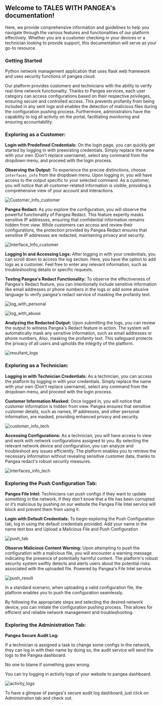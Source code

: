 ## __Welcome to TALES WITH PANGEA's documentation!__

Here, we provide comprehensive information and guidelines to help you navigate through the various features and functionalities of our platform effectively. Whether you are a customer checking in your devices or a technician looking to provide support, this documentation will serve as your go-to resource.

### __Getting Started__

Python network management application that uses flask web framework and uses security functions of pangea cloud.

Our platform provides customers and technicians with the ability to verify real-time network functionality. Thanks to Pangea services, each user category can access configurations based on their respective privileges, ensuring secure and controlled access. This prevents profanity from being included in any sent logs and enables the detection of malicious files during the configuration pushing process. Furthermore, administrators have the capability to log all activity on the portal, facilitating monitoring and ensuring accountability.

### __Exploring as a Customer:__

__Login with Predefined Credentials:__ On the login page, you can quickly get started by logging in with preexisting credentials. Simply replace the name with your own (Don't replace username), select any command from the dropdown menu, and proceed with the login process.

__Observing the Output:__ To experience the precise distinctions, choose `interfaces_info` from the dropdown menu. Upon logging in, you will have access to the output specific to your selected command. As a customer, you will notice that all customer-related information is visible, providing a comprehensive view of your account and interactions.

![Customer_Info_customer](https://i.postimg.cc/NFR19G2Z/customer-info-csr.png)

__Pangea Redact:__ As you explore the configuration, you will observe the powerful functionality of Pangea Redact. This feature expertly masks sensitive IP addresses, ensuring that confidential information remains hidden from view. While customers can access and review their configurations, the protection provided by Pangea Redact ensures that sensitive IP addresses are redacted, maintaining privacy and security.

![Interface_Info_customer](https://i.postimg.cc/90fCM2FV/interfaces-info-csr.png)

__Logging In and Accessing Logs:__ After logging in with your credentials, you can scroll down to access the log section. Here, you have the option to add logs as a customer. Feel free to enter any relevant information, such as troubleshooting details or specific requests.

__Testing Pangea's Redact Functionality:__ To observe the effectiveness of Pangea's Redact feature, you can intentionally include sensitive information like email addresses or phone numbers in the logs or add some abusive language to verify pangea's redact service of masking the profanity text.

![log_with_personal](https://i.postimg.cc/Wb1pXGVz/log-with-personal.png)

![log_with_abuse](https://i.postimg.cc/zXrTdXX3/log-with-abuse.png)

__Analyzing the Redacted Output:__ Upon submitting the logs, you can review the output to witness Pangea's Redact feature in action. The system will automatically mask any sensitive information, such as email addresses or phone numbers, Also, masking the profanity text. This safeguard protects the privacy of all users and upholds the integrity of the platform.

![resultant_logs](https://i.postimg.cc/MT4JWFHr/resultant-logs.png)

### __Exploring as a Technician:__

__Logging in with Technician Credentials:__ As a technician, you can access the platform by logging in with your credentials. Simply replace the name with your own (Don't replace username), select any command from the dropdown menu, and proceed with the login process.

__Customer Information Masked:__ Once logged in, you will notice that customer information is hidden from view. Pangea ensures that sensitive customer details, such as names, IP addresses, and other personal information, are masked, providing enhanced privacy and security.

![customer_info_tech](https://i.postimg.cc/Pxzddk0f/customer-info-tech.png)

__Accessing Configurations:__ As a technician, you will have access to view and work with network configurations assigned to you. By selecting the relevant network device and configuration, you can analyze and troubleshoot any issues efficiently. The platform enables you to retrieve the necessary information without revealing sensitive customer data, thanks to Pangea redact's robust security measures.

![interfaces_info_tech](https://i.postimg.cc/MTbfNNDV/interfaces-info-tech.png)

### __Exploring the Push Configuration Tab:__

__Pangea File Intel:__ Technicians can push configs if they want to update something in the network, if they don't know that a file has been corrupted or it’s malicious by pushing on our website the Pangea File Intel service will block and prevent them from using it.

__Login with Default Credentials:__ To begin exploring the Push Configuration tab, log in using the default credentials provided. Add your name in the name text box and Upload a Malicious File and Push Configuration

![push_tab](https://i.postimg.cc/Fz48sd3w/push-tab.png)

__Observe Malicious Content Warning:__ Upon attempting to push the configuration with a malicious file, you will encounter a warning message indicating the presence of potentially harmful content. The platform's robust security system swiftly detects and alerts users about the potential risks associated with the uploaded file. Powered by Pangea's File Intel service.

![push_result](https://i.postimg.cc/fRpHRSh5/push-result.png)

In a standard scenario, when uploading a valid configuration file, the platform enables you to push the configuration seamlessly. 

By following the appropriate steps and selecting the desired network device, you can initiate the configuration pushing process. This allows for efficient and reliable network management and troubleshooting.

### __Exploring the Administration Tab:__

__Pangea Secure Audit Log:__

If a technician is assigned a task to change some configs in the network, they can log in with their name by doing so, the audit service will send the logs to the Pangea dashboard.

No one to blame if something goes wrong.

You can try logging in activity logs of your website to pangea dashboard.

![activity_logs](https://i.postimg.cc/C59Zq0Ly/activity-logs.png)

To have a glimpse of pangea's secure audit log dashboard, just click on Administration tab and check out.